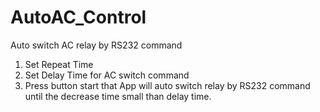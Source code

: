 # AutoAC_Control

Auto switch AC relay by RS232 command
1.	Set Repeat Time
2.	Set Delay Time for AC switch command
3.	Press button start that App will auto switch relay by RS232 command until the decrease time small than delay time.
